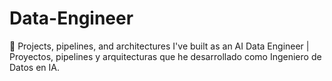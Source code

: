 # Data-Engineer
💼 Projects, pipelines, and architectures I've built as an AI Data Engineer | Proyectos, pipelines y arquitecturas que he desarrollado como Ingeniero de Datos en IA.
